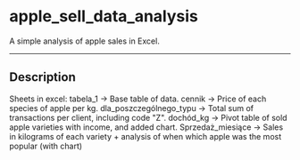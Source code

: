 # apple_sell_data_analysis

A simple analysis of apple sales in Excel.

---

## Description
Sheets in excel:
tabela_1 -> Base table of data.
cennik -> Price of each species of apple per kg.
dla_poszczególnego_typu -> Total sum of transactions per client, including code "Z".
dochód_kg -> Pivot table of sold apple varieties with income, and added chart.
Sprzedaż_miesiące -> Sales in kilograms of each variety + analysis of when which apple was the most popular (with chart) 

